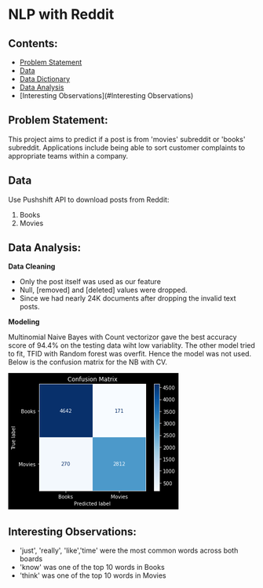 # NLP with Reddit


 ## Contents:
 
- [Problem Statement](#Problem-Statement)  
- [Data](#Data)
- [Data Dictionary](#Data-Dictionary)
- [Data Analysis](#Data-Analysis)
- [Interesting Observations](#Interesting Observations)


## Problem Statement:

This project aims to predict if a post is from 'movies' subreddit or 'books' subreddit. Applications include being able to sort customer complaints to appropriate teams within a company.


## Data

Use Pushshift API to download posts from Reddit:

1. Books
2. Movies
    

## Data Analysis:

**Data Cleaning**
- Only the post itself was used as our feature
- Null, [removed] and [deleted] values were dropped.
- Since we had nearly 24K documents  after dropping the invalid text posts.

**Modeling**

Multinomial Naive Bayes with Count vectorizor gave the best accuracy score of 94.4% on the testing data wiht low variablity. The other model  tried to fit, TFID with Random forest  was overfit. Hence the model was not used. Below is the confusion matrix for the NB with CV.

![Alt text](image/confusion_matrix.png)


    
## Interesting Observations:


- 'just', 'really', 'like','time' were the most common words across both boards
- 'know' was one of the top 10 words in Books
- 'think' was one of the top 10 words in Movies


